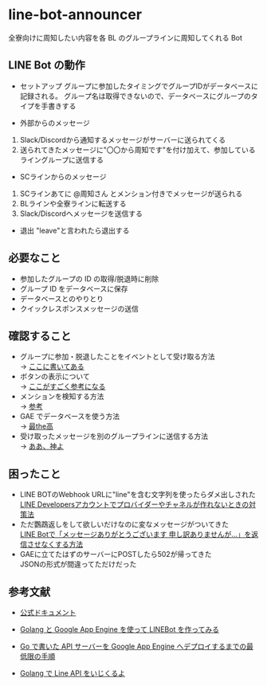 # line-bot-announcer

全寮向けに周知したい内容を各 BL のグループラインに周知してくれる Bot

## LINE Bot の動作

- セットアップ
グループに参加したタイミングでグループIDがデータベースに記録される。 
グループ名は取得できないので、データベースにグループのタイプを手書きする

- 外部からのメッセージ

1. Slack/Discordから通知するメッセージがサーバーに送られてくる
2. 送られてきたメッセージに"〇〇から周知です"を付け加えて、参加しているライングループに送信する

- SCラインからのメッセージ

1. SCラインあてに @周知さん とメンション付きでメッセージが送られる
2. BLラインや全寮ラインに転送する
3. Slack/Discordへメッセージを送信する

- 退出
"leave"と言われたら退出する

## 必要なこと

- 参加したグループの ID の取得/脱退時に削除
- グループ ID をデータベースに保存
- データベースとのやりとり
- クイックレスポンスメッセージの送信

## 確認すること

- グループに参加・脱退したことをイベントとして受け取る方法  
  -> [ここに書いてある](https://developers.line.biz/ja/reference/messaging-api/#join-event)
- ボタンの表示について  
  -> [ここがすごく参考になる](https://blog.kazu634.com/labs/golang/2019-02-23-line-sdk-go/)
- メンションを検知する方法  
  -> [参考](https://www.nowsprinting.com/entry/2017/10/01/005607)
- GAE でデータベースを使う方法  
  -> [最the高](https://qiita.com/teikoku-penguin/items/b6252cd461b3966d53ac)
- 受け取ったメッセージを別のグループラインに送信する方法  
  -> [ああ、神よ](https://developers.line.biz/ja/reference/messaging-api/#send-push-message)

## 困ったこと

- LINE BOTのWebhook URLに"line"を含む文字列を使ったらダメ出しされた  
  [LINE Developersアカウントでプロバイダーやチャネルが作れないときの対策法](https://qiita.com/hidehiro98/items/4265f42de8e39cb241b6)
- ただ鸚鵡返しをして欲しいだけなのに変なメッセージがついてきた  
  [LINE Botで「メッセージありがとうございます 申し訳ありませんが...」を返信させなくする方法](https://www.virtual-surfer.com/entry/2018/07/22/190000)
- GAEに立てたはずのサーバーにPOSTしたら502が帰ってきた  
  JSONの形式が間違ってただけだった

## 参考文献

- [公式ドキュメント](https://godoc.org/github.com/line/line-bot-sdk-go/linebot)

- [Golang と Google App Engine を使って LINEBot を作ってみる](https://qiita.com/moja0316/items/a726ef746476fe470a66)
- [Go で書いた API サーバーを Google App Engine へデプロイするまでの最低限の手順](https://qiita.com/croquette0212/items/1e9df0f25f69b97d06e2)
- [Golang で Line API をいじくるよ](https://blog.kazu634.com/labs/golang/2019-02-23-line-sdk-go/)
